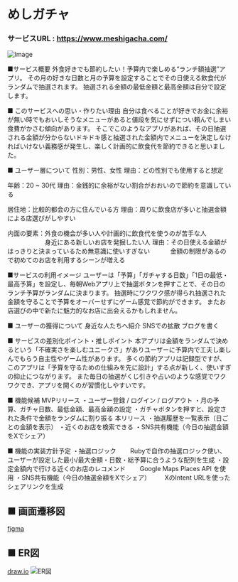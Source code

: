 # めしガチャ
### サービスURL : https://www.meshigacha.com/
![Image](app/assets/images/l.png)

■サービス概要 
外食好きでも節約したい！予算内で楽しめる“ランチ額抽選”アプリ。
その月の好きな日数と月の予算を設定することでその日使える飲食代がランダムで抽選されます。
抽選される金額の最低金額と最高金額は自分で設定します。

■ このサービスへの思い・作りたい理由 
自分は食べることが好きでお金に余裕が無い時でもおいしそうなメニューがあると値段を気にせずについ頼んでしまい食費がかさむ傾向があります。
そこでこのようなアプリがあれば、その日抽選される金額が分からないドキドキ感と抽選された金額内でメニューを決定しなければいけない義務感が発生し、楽しく計画的に飲食代を節約できると思いました。

■ ユーザー層について 
性別：男性、女性
理由：どの性別でも使用すると想定

年齢：20 ~ 30代
理由：金銭的に余裕がない割合がおおいので節約を意識している

居住地：比較的都会の方に住んでいる方
理由：周りに飲食店が多いと抽選金額による店選びがしやすい

内面の要素：外食の機会が多い人や計画的に飲食代を使うのが苦手な人
　　　　　　身近にある新しいお店を発掘したい人 
理由：その日使える金額がはっきりと決まっているため無意識に使いすぎない
　　　金額の制限があるので初めてのお店を利用するシーンが増える

■サービスの利用イメージ
ユーザーは「予算」「ガチャする日数」「1日の最低・最高予算」を設定し、毎朝Webアプリ上で抽選ボタンを押すことで、その日のランチ予算がランダムに決まります。
抽選時にワクワク感が得られ抽選された金額を守ることで予算をオーバーせずにゲーム感覚で節約ができます。
またお店選びの中で新たに魅力的なお店に出会えるかもしれません。

■ ユーザーの獲得について
身近な人たちへ紹介 SNSでの拡散 ブログを書く

■ サービスの差別化ポイント・推しポイント
本アプリは金額をランダムで決めるという「不確実さを楽しむユニークさ」がありユーザーに予算内で工夫し楽しんでもらう自主性やゲーム性があります。
多くの節約アプリは記録型ですが、このアプリは「予算を守るための仕組みを先に設計」する点が新しく、使いすぎの抑止につながります。
また毎日の抽選がくじ引きや占いのような感覚でワクワクでき、アプリを開くのが習慣化しやすいです。

■ 機能候補
MVPリリース
・ユーザー登録 / ログイン / ログアウト
・月の予算、ガチャ日数、最低金額、最高金額の設定
・ガチャボタンを押すと、設定された条件で金額をランダムに割り振る 
本リリース
・抽選履歴を一覧表示（日ごとの金額を表示）
・近くのお店を検索できる
・SNS共有機能（今日の抽選金額をXでシェア）

■ 機能の実装方針予定
・抽選ロジック
　　Rubyで自作の抽選ロジック使い、ユーザーが設定した最小/最大金額・日数・総予算に合うような配列を生成
・設定金額内で行ける近くのお店のレコメンド
　　Google Maps Places API を使用
・SNS共有機能（今日の抽選金額をXでシェア）
　　XのIntent URLを使ったシェアリンクを生成

## ■ 画面遷移図
[figma](https://www.figma.com/design/ekoo5KtKJYKnr7l2XwvynN/%E3%83%9D%E3%83%BC%E3%83%88%E3%83%95%E3%82%A9%E3%83%AA%E3%82%AA%E7%94%BB%E9%9D%A2%E9%81%B7%E7%A7%BB%E5%9B%B3?node-id=0-1&t=jgNeXuRBdksFHd2S-1)

## ■ ER図
[draw.io](https://app.diagrams.net/#G1DhmoeFF9IfUQto57Znhw6MFcriCfRWOV#%7B%22pageId%22%3A%22R2lEEEUBdFMjLlhIrx00%22%7D)
![ER図](https://i.gyazo.com/60fc2612747976f8ded5cf0cb50d4028.png)
